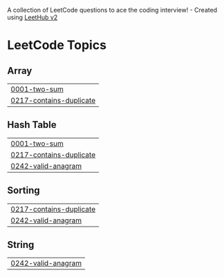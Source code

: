 A collection of LeetCode questions to ace the coding interview! - Created using [LeetHub v2](https://github.com/arunbhardwaj/LeetHub-2.0)
<!---LeetCode Topics Start-->
# LeetCode Topics
## Array
|  |
| ------- |
| [0001-two-sum](https://github.com/phuoc-stack/leetcode/tree/master/0001-two-sum) |
| [0217-contains-duplicate](https://github.com/phuoc-stack/leetcode/tree/master/0217-contains-duplicate) |
## Hash Table
|  |
| ------- |
| [0001-two-sum](https://github.com/phuoc-stack/leetcode/tree/master/0001-two-sum) |
| [0217-contains-duplicate](https://github.com/phuoc-stack/leetcode/tree/master/0217-contains-duplicate) |
| [0242-valid-anagram](https://github.com/phuoc-stack/leetcode/tree/master/0242-valid-anagram) |
## Sorting
|  |
| ------- |
| [0217-contains-duplicate](https://github.com/phuoc-stack/leetcode/tree/master/0217-contains-duplicate) |
| [0242-valid-anagram](https://github.com/phuoc-stack/leetcode/tree/master/0242-valid-anagram) |
## String
|  |
| ------- |
| [0242-valid-anagram](https://github.com/phuoc-stack/leetcode/tree/master/0242-valid-anagram) |
<!---LeetCode Topics End-->